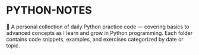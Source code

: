 # PYTHON-NOTES
🐍 A personal collection of daily Python practice code — covering basics to advanced concepts as I learn and grow in Python programming. Each folder contains code snippets, examples, and exercises categorized by date or topic.
